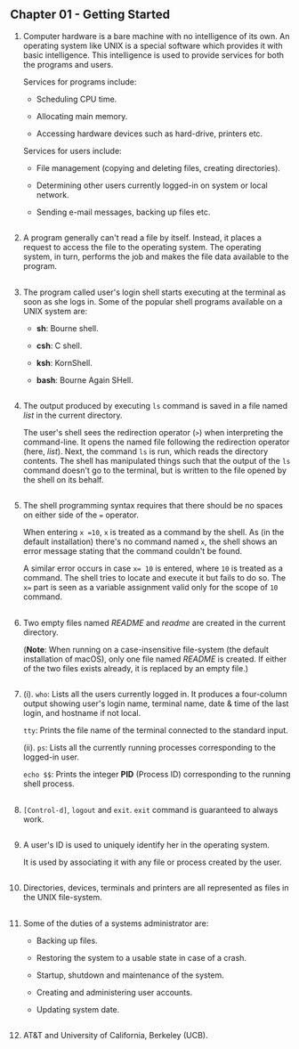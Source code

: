 ## Chapter 01 - Getting Started

01.	Computer hardware is a bare machine with no intelligence of its own. An operating system like UNIX is a special software which provides it with basic intelligence. This intelligence is used to provide services for both the programs and users.

	Services for programs include:

	-	Scheduling CPU time.

	-	Allocating main memory.

	-	Accessing hardware devices such as hard-drive, printers etc.

	Services for users include:

	-	File management (copying and deleting files, creating directories).

	-	Determining other users currently logged-in on system or local network.

	-	Sending e-mail messages, backing up files etc.

##

02.	A program generally can't read a file by itself. Instead, it places a request to access the file to the operating system. The operating system, in turn, performs the job and makes the file data available to the program.

##

03.	The program called user's login shell starts executing at the terminal as soon as she logs in. Some of the popular shell programs available on a UNIX system are:

	- **sh**: Bourne shell.
	
	- **csh**: C shell.
	
	- **ksh**: KornShell.
	
	- **bash**: Bourne Again SHell.

##

04.	The output produced by executing `ls` command is saved in a file named _list_ in the current directory.

	The user's shell sees the redirection operator (`>`) when interpreting the command-line. It opens the named file following the redirection operator (here, _list_). Next, the command `ls` is run, which reads the directory contents. The shell has manipulated things such that the output of the `ls` command doesn't go to the terminal, but is written to the file opened by the shell on its behalf.

##

05.	The shell programming syntax requires that there should be no spaces on either side of the `=` operator.

	When entering `x =10`, `x` is treated as a command by the shell. As (in the default installation) there's no command named `x`, the shell shows an error message stating that the command couldn't be found.

	A similar error occurs in case `x= 10` is entered, where `10` is treated as a command. The shell tries to locate and execute it but fails to do so. The `x=` part is seen as a variable assignment valid only for the scope of `10` command.

##

06.	Two empty files named _README_ and _readme_ are created in the current directory.

	(**Note**: When running on a case-insensitive file-system (the default installation of macOS), only one file named _README_ is created. If either of the two files exists already, it is replaced by an empty file.)

##

07.	(i). `who`: Lists all the users currently logged in. It produces a four-column output showing user's login name, terminal name, date & time of the last login, and hostname if not local.

	`tty`: Prints the file name of the terminal connected to the standard input.

	(ii). `ps`: Lists all the currently running processes corresponding to the logged-in user.

	`echo $$`: Prints the integer **PID** (Process ID) corresponding to the running shell process.

##

08.	`[Control-d]`, `logout` and `exit`. `exit` command is guaranteed to always work.

##

09.	A user's ID is used to uniquely identify her in the operating system.

	It is used by associating it with any file or process created by the user.

##

10.	Directories, devices, terminals and printers are all represented as files in the UNIX file-system.

##

11.	Some of the duties of a systems administrator are:

	- Backing up files.

	- Restoring the system to a usable state in case of a crash.

	- Startup, shutdown and maintenance of the system.

	- Creating and administering user accounts.

	- Updating system date.

##

12.	AT&T and University of California, Berkeley (UCB).

##
